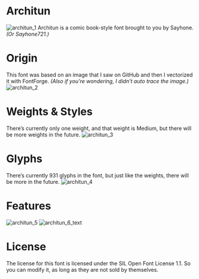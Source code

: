 # Architun
![architun_1](https://user-images.githubusercontent.com/92538982/195961552-69d8d1c1-9c3e-49d2-af0a-2ec935d0b410.svg)
Architun is a comic book-style font brought to you by Sayhone. *(Or Sayhone721.)*
# Origin
This font was based on an image that I saw on GitHub and then I vectorized it with FontForge. *(Also if you’re wondering, I didn’t auto trace the image.)*
![architun_2](https://user-images.githubusercontent.com/92538982/195962064-7181cc78-9da5-4390-b0d5-b5c40b94b0ab.svg)
# Weights & Styles
There’s currently only one weight, and that weight is Medium, but there will be more weights in the future.
![architun_3](https://user-images.githubusercontent.com/92538982/195962551-915110f0-7eb7-4f71-b350-bbe3f11598f9.svg)
# Glyphs
There’s currently 931 glyphs in the font, but just like the weights, there will be more in the future.
![architun_4](https://user-images.githubusercontent.com/92538982/195962830-918f3e14-1feb-4cb5-86b2-5fac272b94de.svg)
# Features
![architun_5](https://user-images.githubusercontent.com/92538982/195963267-c1b795d2-f35b-42ec-9598-e2b9b0619e67.svg)
![architun_6_text](https://user-images.githubusercontent.com/92538982/195963585-d7ed52b5-e7a1-42c8-a027-da287a660c41.svg)
# License
The license for this font is licensed under the SIL Open Font License 1.1. So you can modify it, as long as they are not sold by themselves.
